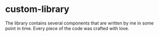 # custom-library
The library contains several components that are written by me in some point in time. Every piece of the code was crafted with love.
